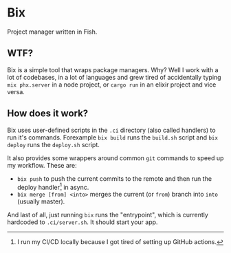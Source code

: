 # Bix

Project manager written in Fish.

## WTF?

Bix is a simple tool that wraps package managers. Why? Well I work with a lot of codebases, in a lot of languages and grew tired of accidentally typing `mix phx.server` in a node project, or `cargo run` in an elixir project and vice versa.

## How does it work?

Bix uses user-defined scripts in the `.ci` directory (also called handlers) to run it's commands. Forexample `bix build` runs the `build.sh` script and `bix deploy` runs the `deploy.sh` script.

It also provides some wrappers around common `git` commands to speed up my workflow. These are:

- `bix push` to push the current commits to the remote and then run the deploy handler[^1] in async.
- `bix merge [from] <into>` merges the current (or `from`) branch into `into` (usually master).

And last of all, just running `bix` runs the "entrypoint", which is currently hardcoded to `.ci/server.sh`. It should start your app.

[^1]: I run my CI/CD locally because I got tired of setting up GitHub actions.
